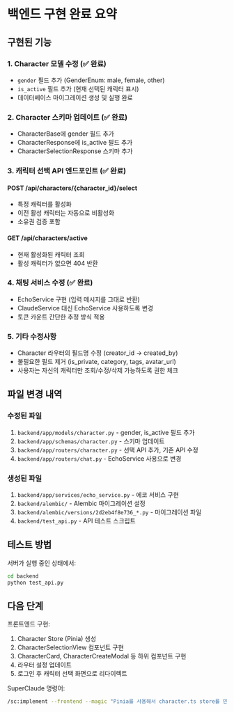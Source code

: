 # 백엔드 구현 완료 요약

## 구현된 기능

### 1. Character 모델 수정 (✅ 완료)
- `gender` 필드 추가 (GenderEnum: male, female, other)
- `is_active` 필드 추가 (현재 선택된 캐릭터 표시)
- 데이터베이스 마이그레이션 생성 및 실행 완료

### 2. Character 스키마 업데이트 (✅ 완료)
- CharacterBase에 gender 필드 추가
- CharacterResponse에 is_active 필드 추가
- CharacterSelectionResponse 스키마 추가

### 3. 캐릭터 선택 API 엔드포인트 (✅ 완료)

#### POST /api/characters/{character_id}/select
- 특정 캐릭터를 활성화
- 이전 활성 캐릭터는 자동으로 비활성화
- 소유권 검증 포함

#### GET /api/characters/active
- 현재 활성화된 캐릭터 조회
- 활성 캐릭터가 없으면 404 반환

### 4. 채팅 서비스 수정 (✅ 완료)
- EchoService 구현 (입력 메시지를 그대로 반환)
- ClaudeService 대신 EchoService 사용하도록 변경
- 토큰 카운트 간단한 추정 방식 적용

### 5. 기타 수정사항
- Character 라우터의 필드명 수정 (creator_id → created_by)
- 불필요한 필드 제거 (is_private, category, tags, avatar_url)
- 사용자는 자신의 캐릭터만 조회/수정/삭제 가능하도록 권한 체크

## 파일 변경 내역

### 수정된 파일
1. `backend/app/models/character.py` - gender, is_active 필드 추가
2. `backend/app/schemas/character.py` - 스키마 업데이트
3. `backend/app/routers/character.py` - 선택 API 추가, 기존 API 수정
4. `backend/app/routers/chat.py` - EchoService 사용으로 변경

### 생성된 파일
1. `backend/app/services/echo_service.py` - 에코 서비스 구현
2. `backend/alembic/` - Alembic 마이그레이션 설정
3. `backend/alembic/versions/2d2eb4f8e736_*.py` - 마이그레이션 파일
4. `backend/test_api.py` - API 테스트 스크립트

## 테스트 방법

서버가 실행 중인 상태에서:

```bash
cd backend
python test_api.py
```

## 다음 단계

프론트엔드 구현:
1. Character Store (Pinia) 생성
2. CharacterSelectionView 컴포넌트 구현
3. CharacterCard, CharacterCreateModal 등 하위 컴포넌트 구현
4. 라우터 설정 업데이트
5. 로그인 후 캐릭터 선택 화면으로 리다이렉트

SuperClaude 명령어:
```bash
/sc:implement --frontend --magic "Pinia를 사용해서 character.ts store를 만들어줘..."
```